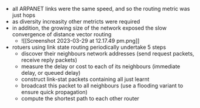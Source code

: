 
- all ARPANET links were the same speed, and so the routing metric was just hops
- as diversity increasity other metricts were required
- in addition, the growing size of the network exposed the slow convergence of distance vector routing 
	- ![[Screenshot 2023-03-29 at 12.17.49 pm.png]]
- rotuers using link state routing periodically undertake 5 steps 
	- discover their neighbours network addresses (send request packets, receive reply packets)
	- measure the delay or cost to each of its neighbours (immediate delay, or queued delay)
	- construct link-stat packets containing all just learnt
	- broadcast this packet to all neighbours (use a flooding variant to ensure quick propagation)
	- compute the shortest path to each other router 